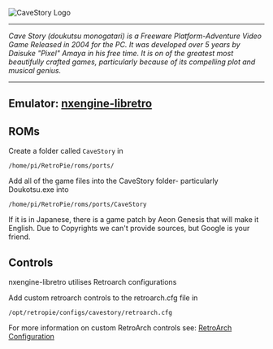 ![CaveStory Logo](http://upload.wikimedia.org/wikipedia/en/8/83/Cave_Story_title_screen.png)
***
_Cave Story (doukutsu monogatari) is a Freeware Platform-Adventure Video Game Released in 2004 for the PC. It was developed over 5 years by Daisuke "Pixel" Amaya in his free time. It is on of the greatest most beautifully crafted games, particularly because of its compelling plot and musical genius._
***
## Emulator: [nxengine-libretro](https://github.com/libretro/nxengine-libretro)

## ROMs

Create a folder called `CaveStory` in
```
/home/pi/RetroPie/roms/ports/
```
Add all of the game files into the CaveStory folder- particularly Doukotsu.exe into
```
/home/pi/RetroPie/roms/ports/CaveStory
```
If it is in Japanese, there is a game patch by Aeon Genesis that will make it English.
Due to Copyrights we can't provide sources, but Google is your friend.

## Controls

nxengine-libretro utilises Retroarch configurations

Add custom retroarch controls to the retroarch.cfg file in
```shell
/opt/retropie/configs/cavestory/retroarch.cfg
```
For more information on custom RetroArch controls see: [RetroArch Configuration](https://github.com/petrockblog/RetroPie-Setup/wiki/RetroArch-Configuration)
